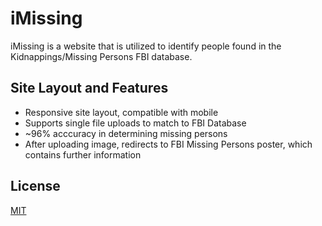 # iMissing

iMissing is a website that is utilized to identify people found in the Kidnappings/Missing Persons FBI database.

## Site Layout and Features
- Responsive site layout, compatible with mobile
- Supports single file uploads to match to FBI Database
- ~96% acccuracy in determining missing persons
- After uploading image, redirects to FBI Missing Persons poster, which contains further information

## License
[MIT](https://choosealicense.com/licenses/mit/)

